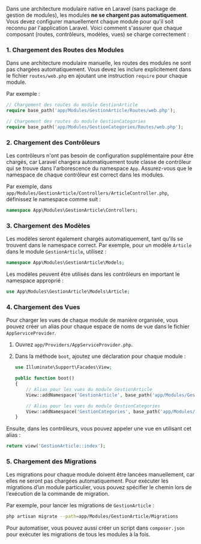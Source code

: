 Dans une architecture modulaire native en Laravel (sans package de gestion de modules), les modules **ne se chargent pas automatiquement**. Vous devez configurer manuellement chaque module pour qu'il soit reconnu par l'application Laravel. Voici comment s'assurer que chaque composant (routes, contrôleurs, modèles, vues) se charge correctement :

### 1. Chargement des Routes des Modules

Dans une architecture modulaire manuelle, les routes des modules ne sont pas chargées automatiquement. Vous devez les inclure explicitement dans le fichier `routes/web.php` en ajoutant une instruction `require` pour chaque module.

Par exemple :

```php
// Chargement des routes du module GestionArticle
require base_path('app/Modules/GestionArticle/Routes/web.php');

// Chargement des routes du module GestionCategories
require base_path('app/Modules/GestionCategories/Routes/web.php');
```

### 2. Chargement des Contrôleurs

Les contrôleurs n'ont pas besoin de configuration supplémentaire pour être chargés, car Laravel chargera automatiquement toute classe de contrôleur qui se trouve dans l'arborescence du namespace `App`. Assurez-vous que le namespace de chaque contrôleur est correct dans les modules.

Par exemple, dans `app/Modules/GestionArticle/Controllers/ArticleController.php`, définissez le namespace comme suit :

```php
namespace App\Modules\GestionArticle\Controllers;
```

### 3. Chargement des Modèles

Les modèles seront également chargés automatiquement, tant qu’ils se trouvent dans le namespace correct. Par exemple, pour un modèle `Article` dans le module `GestionArticle`, utilisez :

```php
namespace App\Modules\GestionArticle\Models;
```

Les modèles peuvent être utilisés dans les contrôleurs en important le namespace approprié :

```php
use App\Modules\GestionArticle\Models\Article;
```

### 4. Chargement des Vues

Pour charger les vues de chaque module de manière organisée, vous pouvez créer un alias pour chaque espace de noms de vue dans le fichier `AppServiceProvider`. 

1. Ouvrez `app/Providers/AppServiceProvider.php`.
2. Dans la méthode `boot`, ajoutez une déclaration pour chaque module :

   ```php
   use Illuminate\Support\Facades\View;

   public function boot()
   {
       // Alias pour les vues du module GestionArticle
       View::addNamespace('GestionArticle', base_path('app/Modules/GestionArticle/Views'));

       // Alias pour les vues du module GestionCategories
       View::addNamespace('GestionCategories', base_path('app/Modules/GestionCategories/Views'));
   }
   ```

Ensuite, dans les contrôleurs, vous pouvez appeler une vue en utilisant cet alias :

```php
return view('GestionArticle::index');
```

### 5. Chargement des Migrations

Les migrations pour chaque module doivent être lancées manuellement, car elles ne seront pas chargées automatiquement. Pour exécuter les migrations d’un module particulier, vous pouvez spécifier le chemin lors de l’exécution de la commande de migration.

Par exemple, pour lancer les migrations de `GestionArticle` :

```bash
php artisan migrate --path=app/Modules/GestionArticle/Migrations
```

Pour automatiser, vous pouvez aussi créer un script dans `composer.json` pour exécuter les migrations de tous les modules à la fois.